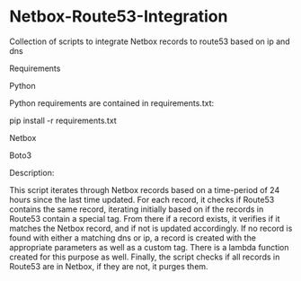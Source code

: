 # Netbox-Route53-Integration

Collection of scripts to integrate Netbox records to route53 based on ip and dns


Requirements

Python

Python requirements are contained in requirements.txt:

pip install -r requirements.txt

Netbox

Boto3

Description:

This script iterates through Netbox records based on a time-period of 24 hours since the last time updated. For each record, it
checks if Route53 contains the same record, iterating initially based on if the records in Route53 contain a special tag.
From there if a record exists, it verifies if it matches the Netbox record, and if not is updated accordingly. If no record is found
with either a matching dns or ip, a record is created with the appropriate parameters as well as a custom tag. There is a lambda
function created for this purpose as well. Finally, the script checks if all records in Route53 are in Netbox, if they are not, it purges them.
